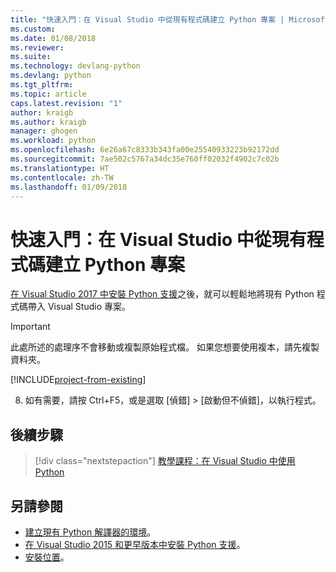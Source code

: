 ```yaml
---
title: "快速入門：在 Visual Studio 中從現有程式碼建立 Python 專案 | Microsoft Docs"
ms.custom: 
ms.date: 01/08/2018
ms.reviewer: 
ms.suite: 
ms.technology: devlang-python
ms.devlang: python
ms.tgt_pltfrm: 
ms.topic: article
caps.latest.revision: "1"
author: kraigb
ms.author: kraigb
manager: ghogen
ms.workload: python
ms.openlocfilehash: 6e26a67c8333b343fa00e25540933223b92172dd
ms.sourcegitcommit: 7ae502c5767a34dc35e760ff02032f4902c7c02b
ms.translationtype: HT
ms.contentlocale: zh-TW
ms.lasthandoff: 01/09/2018
---
```

# <a name="quickstart-create-a-python-project-from-existing-code"></a>快速入門：在 Visual Studio 中從現有程式碼建立 Python 專案

[在 Visual Studio 2017 中安裝 Python 支援](installation.md)之後，就可以輕鬆地將現有 Python 程式碼帶入 Visual Studio 專案。

> [!Important]
> 此處所述的處理序不會移動或複製原始程式檔。 如果您想要使用複本，請先複製資料夾。

[!INCLUDE[project-from-existing](includes/project-from-existing.md)]

8. 如有需要，請按 Ctrl+F5，或是選取 [偵錯] > [啟動但不偵錯]，以執行程式。

## <a name="next-steps"></a>後續步驟

> [!div class="nextstepaction"]
> [教學課程：在 Visual Studio 中使用 Python](vs-tutorial-01-01.md)

## <a name="see-also"></a>另請參閱

- [建立現有 Python 解譯器的環境](python-environments.md#creating-an-environment-for-an-existing-interpreter)。
- [在 Visual Studio 2015 和更早版本中安裝 Python 支援](installation.md)。
- [安裝位置](installation.md#install-locations)。
